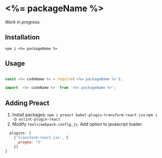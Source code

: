 # <%= packageName %>

*Work in progress.*


## Installation
`npm i <%= packageName %>`

## Usage

```javascript

const <%= codeName %> = require('<%= packageName %>');

import  <%= codeName %>  from '<%= packageName %>';

```

## Adding Preact
1. Install packages:
`npm i preact babel-plugin-transform-react-jsx`
`npm i -D eslint-plugin-react`
2. Modify `tools/webpack.config.js`. Add option to javascript loader:
```javascript
  plugins: [
    ['transform-react-jsx', {
      pragma: 'h'
    }]
]
```

